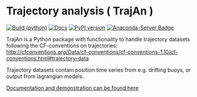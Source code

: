 # Trajectory analysis ( TrajAn )

[![Build (python)](https://github.com/OpenDrift/trajan/workflows/Python/badge.svg)](https://github.com/OpenDrift/trajan/actions?query=branch%3Amain)
[![Docs](https://github.com/OpenDrift/trajan/workflows/Docs/badge.svg)](https://github.com/OpenDrift/trajan/actions?query=branch%3Amain)
[![PyPI version](https://badge.fury.io/py/trajan.svg)](https://badge.fury.io/py/trajan)
[![Anaconda-Server Badge](https://anaconda.org/conda-forge/trajan/badges/version.svg)](https://anaconda.org/conda-forge/trajan)

TrajAn is a Python package with functionality to handle trajectory datasets following the CF-conventions on trajectories:
http://cfconventions.org/Data/cf-conventions/cf-conventions-1.10/cf-conventions.html#trajectory-data

Trajectory datasets contain position time series from e.g. drifting buoys, or output from lagrangian models.

[Documentation and demonstration can be found here](https://opendrift.github.io/trajan/gallery)

